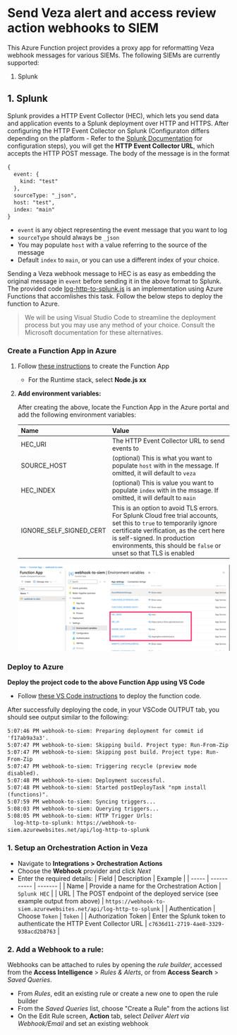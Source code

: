 
# Send Veza alert and access review action webhooks to SIEM

This Azure Function project provides a proxy app for reformatting Veza webhook messages for various SIEMs. The following SIEMs are currently supported:
1. Splunk

## 1. Splunk
Splunk provides a HTTP Event Collector (HEC), which lets you send data and application events to a Splunk deployment over HTTP and HTTPS. After configuring the HTTP Event Collector on Splunk (Configuraton differs depending on the platform - Refer to the [Splunk Documentation](https://docs.splunk.com/Documentation/SplunkCloud/9.2.2406/Data/UsetheHTTPEventCollector) for configuration steps), you will get the **HTTP Event Collector URL**, which accepts the HTTP POST message. The body of the message is in the format

```
{
  event: {
    kind: "test"
  },
  sourceType: "_json",
  host: "test",
  index: "main"
}
```
* `event` is any object representing the event message that you want to log
* `sourceType` should always be `_json`
* You may populate `host` with a value referring to the source of the message
* Default `index` to `main`, or you can use a different index of your choice.

Sending a Veza webhook message to HEC is as easy as embedding the original message in `event` before sending it in the above format to Splunk. The provided code [log-http-to-splunk.js](./src/functions/log-http-to-splunk.js) is an implementation using Azure Functions that accomlishes this task. Follow the below steps to deploy the function to Azure.

> We will be using Visual Studio Code to streamline the deployment process but you may use any method of your choice. Consult the Microsoft documentation for these alternatives.

### Create a Function App in Azure

1. Follow [these instructions](https://learn.microsoft.com/en-us/azure/azure-functions/create-first-function-vs-code-node?pivots=nodejs-model-v4#create-the-function-app-in-azure) to create the Function App
    * For the Runtime stack, select **Node.js xx** 

2. **Add environment variables:**
  
    After creating the above, locate the Function App in the Azure portal and add the following environment variables:

    | Name | Value |
    | ---- | ----- |
    | HEC_URI | The HTTP Event Collector URL to send events to |
    | SOURCE_HOST | (optional) This is what you want to populate `host` with in the message. If omitted, it will default to `veza` |
    | HEC_INDEX | (optional) This is value you want to populate `index` with in the mssage. If omitted, it will default to `main` |
    | IGNORE_SELF_SIGNED_CERT | This is an option to avoid TLS errors. For Splunk Cloud free trial accounts, set this to `true` to temporarily ignore certificate verification, as the cert here is self-signed. In production environments, this should be `false` or unset so that TLS is enabled |

    ![function-app](./img/function-app.png)

### Deploy to Azure

**Deploy the project code to the above Function App using VS Code**

* Follow [these VS Code instructions](https://learn.microsoft.com/en-us/azure/azure-functions/create-first-function-vs-code-node?pivots=nodejs-model-v4#deploy-the-project-to-azure) to deploy the function code.

After successfully deploying the code, in your VSCode OUTPUT tab, you should see output similar to the following:

```
5:07:46 PM webhook-to-siem: Preparing deployment for commit id 'f17ab9a3a3'.
5:07:47 PM webhook-to-siem: Skipping build. Project type: Run-From-Zip
5:07:47 PM webhook-to-siem: Skipping post build. Project type: Run-From-Zip
5:07:47 PM webhook-to-siem: Triggering recycle (preview mode disabled).
5:07:48 PM webhook-to-siem: Deployment successful.
5:07:48 PM webhook-to-siem: Started postDeployTask "npm install (functions)".
5:07:59 PM webhook-to-siem: Syncing triggers...
5:08:03 PM webhook-to-siem: Querying triggers...
5:08:05 PM webhook-to-siem: HTTP Trigger Urls:
  log-http-to-splunk: https://webhook-to-siem.azurewebsites.net/api/log-http-to-splunk
```


### 1. Setup an Orchestration Action in Veza

* Navigate to **Integrations > Orchestration Actions** 
* Choose the **Webhook** provider and click *Next*
* Enter the required details:
  | Field | Description | Example |
  | ----- | ----------- | ------- |
  | Name  | Provide a name for the Orchestration Action | `Splunk HEC` |
  | URL   | The POST endpoint of the deployed service (see example output from above) | `https://webhook-to-siem.azurewebsites.net/api/log-http-to-splunk` |
  | Authentication | Choose `Token` | `Token` |
  | Authorization Token | Enter the Splunk token to authenticate the HTTP Event Collector URL | `c7636d11-2719-4ae8-3329-938acd2b8763` |

### 2. Add a Webhook to a rule:
Webhooks can be attached to rules by opening the *rule builder*, accessed from the **Access Intelligence** > *Rules & Alerts*, or from **Access Search** > *Saved Queries*.
* From *Rules*, edit an existing rule or create a new one to open the rule builder
* From the *Saved Queries* list, choose "Create a Rule" from the actions list
* On the Edit Rule screen, **Action** tab, select *Deliver Alert via Webhook/Email* and set an existing webhook

